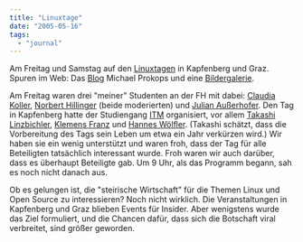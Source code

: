 ```yaml
---
title: "Linuxtage"
date: "2005-05-16"
tags: 
  - "journal"
---
```


Am Freitag und Samstag auf den [Linuxtagen](http://linuxtage.at/) in Kapfenberg und Graz. Spuren im Web: Das [Blog](http://www.michael-prokop.at/blog/) Michael Prokops und eine [Bildergalerie](http://dufo.tugraz.at/glt05/).

Am Freitag waren drei "meiner" Studenten an der FH mit dabei: [Claudia Koller](http://www.fh-joanneum.at/jkm/source/StudentenAlleUebersicht.asp?jahr=2003&lan=DE#ClaudiaKoller), [Norbert Hillinger](http://www.fh-joanneum.at/jkm/source/StudentenAlleUebersicht.asp?jahr=2003&lan=DE#NorbertHillinger) (beide moderierten) und [Julian Außerhofer](http://www.fh-joanneum.at/jkm/source/StudentenAlleUebersicht.asp?jahr=2004&lan=DE#JulianAusserhofer). Den Tag in Kapfenberg hatte der Studiengang [ITM](http://www.fh-joanneum.at/itm/) organisiert, vor allem [Takashi Linzbichler](http://www.fh-joanneum.at/itm/source/KA_CrewDetail.asp?CR_ID=10&lan=DE&job=mitarbeiter), [Klemens Franz](http://www.fh-joanneum.at/itm/source/KA_CrewDetail.asp?CR_ID=42&lan=DE&job=lehre) und [Hannes Wölfler](http://www.fh-joanneum.at/itm/source/KA_CrewDetail.asp?CR_ID=32&lan=DE&job=mitarbeiter). (Takashi schätzt, dass die Vorbereitung des Tags sein Leben um etwa ein Jahr verkürzen wird.) Wir haben sie ein wenig unterstützt und waren froh, dass der Tag für alle Beteiligten tatsächlich interessant wurde. Froh waren wir auch darüber, dass es überhaupt Beteiligte gab. Um 9 Uhr, als das Programm begann, sah es noch nicht danach aus.

Ob es gelungen ist, die "steirische Wirtschaft" für die Themen Linux und Open Source zu interessieren? Noch nicht wirklich. Die Veranstaltungen in Kapfenberg und Graz blieben Events für Insider. Aber wenigstens wurde das Ziel formuliert, und die Chancen dafür, dass sich die Botschaft viral verbreitet, sind größer geworden.
